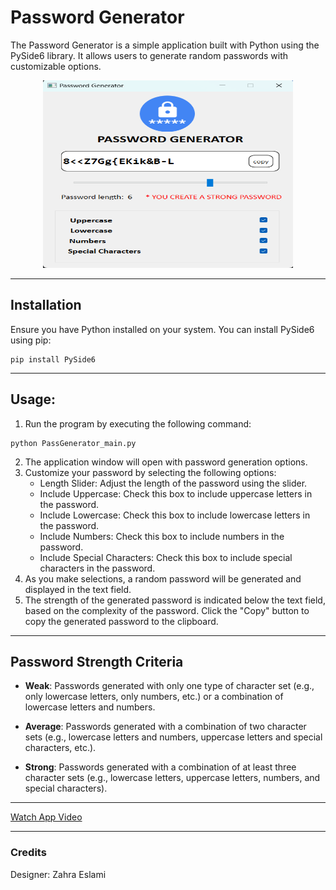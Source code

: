 
# Password Generator

The Password Generator is a simple application built with Python using the PySide6 library. It allows users to generate random passwords with customizable options.

<center>
<img src="pics\Password_Generator.png" width="400" height="300" />
</center>

---

## Installation

Ensure you have Python installed on your system. You can install PySide6 using pip:

```
pip install PySide6
```
---

## Usage:

1. Run the program by executing the following command:
```
python PassGenerator_main.py
```
2. The application window will open with password generation options.
3. Customize your password by selecting the following options:
    - Length Slider: Adjust the length of the password using the slider.
    - Include Uppercase: Check this box to include uppercase letters in the password.
    - Include Lowercase: Check this box to include lowercase letters in the password.
    -  Include Numbers: Check this box to include numbers in the password.
    - Include Special Characters: Check this box to include special characters in the password.
4. As you make selections, a random password will be generated and displayed in the text field.
5. The strength of the generated password is indicated below the text field, based on the complexity of the password.
Click the "Copy" button to copy the generated password to the clipboard.

---
## Password Strength Criteria
- **Weak**: Passwords generated with only one type of character set (e.g., only lowercase letters, only numbers, etc.) or a combination of lowercase letters and numbers.

- **Average**: Passwords generated with a combination of two character sets (e.g., lowercase letters and numbers, uppercase letters and special characters, etc.).

- **Strong**: Passwords generated with a combination of at least three character sets (e.g., lowercase letters, uppercase letters, numbers, and special characters).
---

[Watch App Video](pics/Password_Generator.mp4)

---
### Credits

Designer: Zahra Eslami